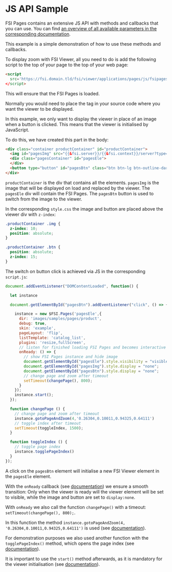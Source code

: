# JS API Sample

FSI Pages contains an extensive JS API with methods and callbacks that you can use.
You can find [an overview of all available parameters in the corresponding documentation](https://docs.neptunelabs.com/docs/fsi-pages/js-api/public-methods).

This example is a simple demonstration of how to use these methods and callbacks.

To display zoom with FSI Viewer, all you need to do is add the following script to the top of your page
to the top of your web page:

```html
<script
  src='https://fsi.domain.tld/fsi/viewer/applications/pages/js/fsipages.js'
</script>
```
This will ensure that the FSI Pages is loaded.

Normally you would need to place the *<fsi-pages>* tag in your source code where you want the viewer to be displayed.

In this example, we only want to display the viewer in place of an image when a button is clicked.
This means that the viewer is initialised by JavaScript.

To do this, we have created this part in the body:

```html
<div class="container productContainer" id="productContainer">
  <img id="pagesImg" src="{{&fsi.server}}/{{&fsi.context}}/server?type=image&source=images/samples/pages/pages-product-thumb-sm.jpg&width=640&height=427" width="640" alt="" height="427">
  <div class="pagesContainer" id="pagesEle">
  </div>
  <button type="button" id="pagesBtn" class="btn btn-lg btn-outline-dark">Show Pages</button>
</div>
```
`productContainer` is the div that contains all the elements.
`pagesImg` is the image that will be displayed on load and replaced by the viewer.
The `pagesEle` div will contain the FSI Pages.
The `pagesBtn` button is used to switch from the image to the viewer.

In the corresponding `style.css` the image and button are placed above the viewer div with `z-index`:

```css
.productContainer .img {
  z-index: 10;
  position: absolute;
}

.productContainer .btn {
  position: absolute;
  z-index: 15;
}
```

The switch on button click is achieved via JS in the corresponding `script.js`:

```js
document.addEventListener("DOMContentLoaded", function() {

  let instance

  document.getElementById("pagesBtn").addEventListener("click", () => {

    instance = new $FSI.Pages('pagesEle',{
      dir: 'images/samples/pages/product',
      debug: true,
      skin: 'example',
      pageLayout: 'flip',
      listTemplate: 'catalog_list',
      plugins: 'resize,fullScreen',
      // listen for finished loading FSI Pages and becomes interactive
      onReady: () => {
        // show FSI Pages instance and hide image
        document.getElementById("pagesEle").style.visibility = "visible";
        document.getElementById("pagesImg").style.display = "none";
        document.getElementById("pagesBtn").style.display = "none";
        // change page and zoom after timeout
        setTimeout(changePage(), 800);
      }
    });
    instance.start();
  });

  function changePage () {
    // change page and zoom after timeout
    instance.gotoPageAndZoom(4,'0.26304,0.10011,0.94325,0.64111')
    // toggle index after timeout
    setTimeout(toggleIndex, 1500);
  }

  function toggleIndex () {
    // toggle page index
    instance.togglePageIndex()
  }
});

```

A click on the `pagesBtn` element will initialise a new FSI Viewer element in the `pagesEle` element.

With the `onReady` callback (see [documentation](https://docs.neptunelabs.com/docs/fsi-viewer/js-api/callbacks#onready)) we ensure a smooth transition:
Only when the viewer is ready will the viewer element will be set to visible, while the image and button are set to `display:none`.

With `onReady` we also call the function `changePage()` with a timeout: `setTimeout(changePage(), 800);`.

In this function the method `instance.gotoPageAndZoom(4, '0.26304,0.10011,0.94325,0.64111')` is used (see [documentation](https://docs.neptunelabs.com/docs/fsi-pages/js-api/public-methods#gotoPageAndZoom)).

For demonstration purposes we also used another function with the `togglePageIndex()` method, which opens the page index (see [documentation](https://docs.neptunelabs.com/docs/fsi-pages/js-api/public-methods#togglePageIndex)).

It is important to use the `start()` method afterwards, as it is mandatory for the viewer initialisation (see [documentation](https://docs.neptunelabs.com/docs/fsi-pages/js-api/public-methods#start)).
